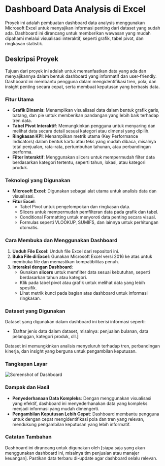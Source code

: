 # Dashboard Data Analysis di Excel

Proyek ini adalah pembuatan dashboard data analysis menggunakan Microsoft Excel untuk menyajikan informasi penting dari dataset yang sudah ada. Dashboard ini dirancang untuk memberikan wawasan yang mudah dipahami melalui visualisasi interaktif, seperti grafik, tabel pivot, dan ringkasan statistik.

## Deskripsi Proyek
Tujuan dari proyek ini adalah untuk memanfaatkan data yang ada dan menyajikannya dalam bentuk dashboard yang informatif dan user-friendly. Dashboard ini membantu pengguna dalam mengidentifikasi tren, pola, dan insight penting secara cepat, serta membuat keputusan yang berbasis data.

### Fitur Utama
- **Grafik Dinamis**: Menampilkan visualisasi data dalam bentuk grafik garis, batang, dan pie untuk memberikan pandangan yang lebih baik terhadap tren data.
- **Tabel Pivot Interaktif**: Memungkinkan pengguna untuk menyaring dan melihat data secara detail sesuai kategori atau dimensi yang dipilih.
- **Ringkasan KPI**: Menampilkan metrik utama (Key Performance Indicators) dalam bentuk kartu atau teks yang mudah dibaca, misalnya total penjualan, rata-rata, pertumbuhan tahunan, atau perbandingan performa.
- **Filter Interaktif**: Menggunakan slicers untuk mempermudah filter data berdasarkan kategori tertentu, seperti tahun, lokasi, atau kategori produk.

### Teknologi yang Digunakan
- **Microsoft Excel**: Digunakan sebagai alat utama untuk analisis data dan visualisasi.
- **Fitur Excel**:
  - Tabel Pivot untuk pengelompokan dan ringkasan data.
  - Slicers untuk mempermudah pemfilteran data pada grafik dan tabel.
  - Conditional Formatting untuk menyoroti data penting secara visual.
  - Formulas seperti VLOOKUP, SUMIFS, dan lainnya untuk perhitungan otomatis.

### Cara Membuka dan Menggunakan Dashboard
1. **Unduh File Excel**: Unduh file Excel dari repositori ini.
2. **Buka File di Excel**: Gunakan Microsoft Excel versi 2016 ke atas untuk membuka file dan memastikan kompatibilitas penuh.
3. **Interaksi dengan Dashboard**:
   - Gunakan **slicers** untuk memfilter data sesuai kebutuhan, seperti berdasarkan tahun atau kategori.
   - Klik pada tabel pivot atau grafik untuk melihat data yang lebih spesifik.
   - Lihat metrik kunci pada bagian atas dashboard untuk informasi ringkasan.

### Dataset yang Digunakan
Dataset yang digunakan dalam dashboard ini berisi informasi seperti:
- [Daftar jenis data dalam dataset, misalnya: penjualan bulanan, data pelanggan, kategori produk, dll.]

Dataset ini memungkinkan analisis menyeluruh terhadap tren, perbandingan kinerja, dan insight yang berguna untuk pengambilan keputusan.

### Tangkapan Layar
![Screenshot of Dashboard](path/to/image.png)

### Dampak dan Hasil
- **Penyederhanaan Data Kompleks**: Dengan menggunakan visualisasi yang efektif, dashboard ini menyederhanakan data yang kompleks menjadi informasi yang mudah dimengerti.
- **Pengambilan Keputusan Lebih Cepat**: Dashboard membantu pengguna untuk dengan cepat mengidentifikasi pola dan tren yang relevan, mendukung pengambilan keputusan yang lebih informatif.

### Catatan Tambahan
Dashboard ini dirancang untuk digunakan oleh [siapa saja yang akan menggunakan dashboard ini, misalnya tim penjualan atau manajer keuangan]. Pastikan data terbaru di-update agar dashboard selalu relevan.


